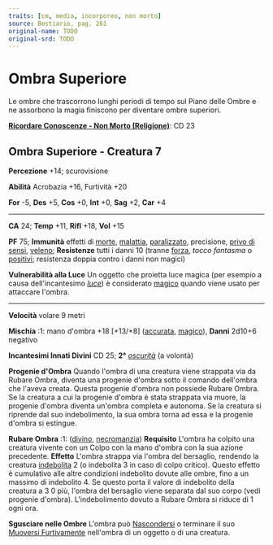 ```yaml
---
traits: [cm, media, incorporeo, non morto]
source: Bestiario, pag. 261
original-name: TODO
original-srd: TODO
---
```


# Ombra Superiore

Le ombre che trascorrono lunghi periodi di tempo sul Piano delle Ombre e ne
assorbono la magia finiscono per diventare ombre superiori.

**[Ricordare Conoscenze - Non Morto (Religione)](/azioni/abilita/ricordare-conoscenze)**:
CD 23

## Ombra Superiore - Creatura 7

**Percezione** +14; scurovisione

**Abilità** Acrobazia +16, Furtività +20

**For** -5, **Des** +5, **Cos** +0, **Int** +0, **Sag** +2, **Car** +4

---

**CA** 24; **Temp** +11, **Rifl** +18, **Vol** +15

**PF** 75; **Immunità** effetti di [morte](/tratti/morte),
[malattia](/tratti/malattia), [paralizzato](/condizioni/paralizzato),
precisione, [privo di sensi](/condizioni/privo-di-sensi),
[veleno](/tratti/veleno); **Resistenze** tutti i danni 10 (tranne
[forza](/tratti/forza), _tocco fantasma_ o [positivi](/tratti/positivo);
resistenza doppia contro i danni non magici)

**Vulnerabilità alla Luce** Un oggetto che proietta luce magica (per esempio a
causa dell'incantesimo _[luce](/incantesimi/luce)_) è considerato
[magico](/tratti/magico) quando viene usato per attaccare l'ombra.

---

**Velocità** volare 9 metri

**Mischia** :1: mano d'ombra +18 \[+13/+8] ([accurata](/tratti/accurata),
[magico](/tratti/magico)), **Danni** 2d10+6 negativo

**Incantesimi Innati Divini** CD 25; **2°** _[oscurità](/incantesimi/oscurita)_
(a volontà)

**Progenie d'Ombra** Quando l'ombra di una creatura viene strappata via da
Rubare Ombra, diventa una progenie d'ombra sotto il comando dell'ombra che
l'aveva creata. Questa progenie d'ombra non possiede Rubare Ombra. Se la
creatura a cui la progenie d'ombra è stata strappata via muore, la progenie
d'ombra diventa un'ombra completa e autonoma. Se la creatura si riprende dal suo
indebolimento, la sua ombra torna ad essa e la progenie d'ombra si estingue.

**Rubare Ombra** :1: ([divino](/tratti/divino),
[necromanzia](/tratti/necromanzia)) **Requisito** L'ombra ha colpito una
creatura vivente con un Colpo con la mano d'ombra con la sua azione precedente.
**Effetto** L'ombra strappa via l'ombra del bersaglio, rendendo la creatura
[indebolita](/condizioni/indebolito) 2 (o indebolita 3 in caso di colpo
critico). Questo effetto è cumulativo alle altre condizioni indebolito dovute
alle ombre, fino a un massimo di indebolito 4. Se questo porta il valore di
indebolito della creatura a 3 0 più, l'ombra del bersaglio viene separata dal
suo corpo (vedi progenie d'ombra). L'indebolimento dovuto a Rubare Ombra si
riduce di 1 ogni ora.

**Sgusciare nelle Ombre** L'ombra può [Nascondersi](/azioni/nascondersi) o
terminare il suo [Muoversi Furtivamente](/azioni/muoversi-furtivamente)
nell'ombra di un oggetto o di una creatura.
